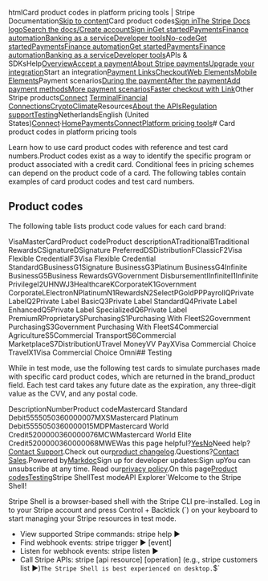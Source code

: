 htmlCard product codes in platform pricing tools | Stripe Documentation[Skip to content](#main-content)Card product codes[Sign in](https://dashboard.stripe.com/login?redirect=https%3A%2F%2Fdocs.stripe.com%2Fconnect%2Fplatform-pricing-tools%2Fcard-product-codes)[The Stripe Docs logo](/)[Search the docs/](#)[Create account](https://dashboard.stripe.com/register/connect)[Sign in](https://dashboard.stripe.com/login?redirect=https%3A%2F%2Fdocs.stripe.com%2Fconnect%2Fplatform-pricing-tools%2Fcard-product-codes)[Get started](/get-started)[Payments](/payments)[Finance automation](/finance-automation)[Banking as a service](/financial-services)[Developer tools](/development)[No-code](/no-code)[Get started](/get-started)[Payments](/payments)[Finance automation](/finance-automation)[](#)[Get started](/get-started)[Payments](/payments)[Finance automation](/finance-automation)[Banking as a service](/financial-services)[Developer tools](/development)[](#)APIs & SDKsHelp[Overview](/docs/payments)[Accept a payment](#)[About Stripe payments](#)[Upgrade your integration](/docs/payments/upgrades)Start an integration[Payment Links](#)[Checkout](#)[Web Elements](#)[Mobile Elements](#)Payment scenarios[During the payment](#)[After the payment](#)[Add payment methods](#)[More payment scenarios](#)[Faster checkout with Link](#)Other Stripe products[Connect](#)
[Terminal](#)[Financial Connections](#)[Crypto](#)[Climate](#)Resources[About the APIs](#)[Regulation support](#)[Testing](/docs/testing)NetherlandsEnglish (United States)[](#)[](#)[Connect](/connect)·[Home](/docs)[Payments](/docs/payments)[Connect](/docs/connect)[Platform pricing tools](/docs/connect/platform-pricing-tools)# Card product codes in platform pricing tools

Learn how to use card product codes with reference and test card numbers.Product codes exist as a way to identify the specific program or product associated with a credit card. Conditional fees in pricing schemes can depend on the product code of a card. The following tables contain examples of card product codes and test card numbers.

## Product codes

The following table lists product code values for each card brand:

VisaMasterCardProduct codeProduct descriptionATraditionalBTraditional RewardsCSignatureDSignature PreferredDSDistributionFClassicF2Visa Flexible CredentialF3Visa Flexible Credential StandardGBusinessG1Signature BusinessG3Platinum BusinessG4Infinite BusinessG5Business RewardsGVGovernment DisbursementIInfiniteI1Infinite PrivilegeI2UHNWJ3HealthcareKCorporateK1Government CorporateLElectronNPlatinumN1RewardsN2SelectPGoldPPPayrollQPrivate LabelQ2Private Label BasicQ3Private Label StandardQ4Private Label EnhancedQ5Private Label SpecializedQ6Private Label PremiumRProprietarySPurchasingS1Purchasing With FleetS2Government PurchasingS3Government Purchasing With FleetS4Commercial AgricultureS5Commercial TransportS6Commercial MarketplaceS7DistributionUTravel MoneyVV PayXVisa Commercial Choice TravelX1Visa Commercial Choice Omni## Testing

While in test mode, use the following test cards to simulate purchases made with specific card product codes, which are returned in the brand_product field. Each test card takes any future date as the expiration, any three-digit value as the CVV, and any postal code.

DescriptionNumberProduct codeMastercard Standard Debit5555050360000007MXSMastercard Platinum Debit5555050360000015MDPMastercard World Credit5200000360000076MCWMastercard World Elite Credit5200000360000068MWEWas this page helpful?[Yes](#)[No](#)Need help?[Contact Support](https://support.stripe.com/).Check out our[product changelog](https://stripe.com/blog/changelog).Questions?[Contact Sales](https://stripe.com/contact/sales).Powered by[Markdoc](https://markdoc.dev)Sign up for developer updates:Sign upYou can unsubscribe at any time. Read our[privacy policy](https://stripe.com/privacy).On this page[Product codes](#product-codes)[Testing](#testing)Stripe ShellTest modeAPI Explorer[](https://stripe.com/docs/stripe-cli#install)`Welcome to the Stripe Shell!

Stripe Shell is a browser-based shell with the Stripe CLI pre-installed. Log in to your
Stripe account and press Control + Backtick (`) on your keyboard to start managing your Stripe
resources in test mode.

- View supported Stripe commands: stripe help ▶️
- Find webhook events: stripe trigger ▶️ [event]
- Listen for webhook events: stripe listen ▶
- Call Stripe APIs: stripe [api resource] [operation] (e.g., stripe customers list ▶️)`The Stripe Shell is best experienced on desktop.`$`